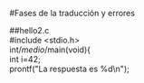 #Fases de la traducción y errores  

##hello2.c  
#include <stdio.h>  
int/*medio*/main(void){  
int i=42;  
prontf("La respuesta es %d\n");  
